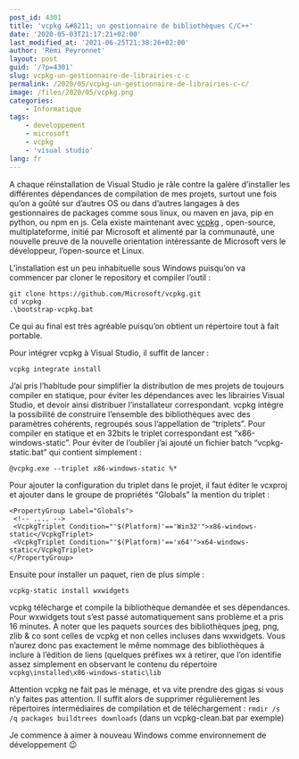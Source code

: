 ```yaml
---
post_id: 4301
title: 'vcpkg &#8211; un gestionnaire de bibliothèques C/C++'
date: '2020-05-03T21:17:21+02:00'
last_modified_at: '2021-06-25T21:38:26+02:00'
author: 'Rémi Peyronnet'
layout: post
guid: '/?p=4301'
slug: vcpkg-un-gestionnaire-de-librairies-c-c
permalink: /2020/05/vcpkg-un-gestionnaire-de-librairies-c-c/
image: /files/2020/05/vcpkg.png
categories:
    - Informatique
tags:
    - developpement
    - microsoft
    - vcpkg
    - 'visual studio'
lang: fr
---
```


A chaque réinstallation de Visual Studio je râle contre la galère d’installer les différentes dépendances de compilation de mes projets, surtout une fois qu’on a goûté sur d’autres OS ou dans d’autres langages à des gestionnaires de packages comme sous linux, ou maven en java, pip en python, ou npm en js. Cela existe maintenant avec [vcpkg](https://github.com/microsoft/vcpkg) , open-source, multiplateforme, initié par Microsoft et alimenté par la communauté, une nouvelle preuve de la nouvelle orientation intéressante de Microsoft vers le développeur, l’open-source et Linux.

L’installation est un peu inhabituelle sous Windows puisqu’on va commencer par cloner le repository et compiler l’outil :

 ```
git clone https://github.com/Microsoft/vcpkg.git
cd vcpkg
.\bootstrap-vcpkg.bat
```

Ce qui au final est très agréable puisqu’on obtient un répertoire tout à fait portable.

Pour intégrer vcpkg à Visual Studio, il suffit de lancer :

 ```
vcpkg integrate install 
```

J’ai pris l’habitude pour simplifier la distribution de mes projets de toujours compiler en statique, pour éviter les dépendances avec les librairies Visual Studio, et devoir ainsi distribuer l’installateur correspondant. vcpkg intègre la possibilité de construire l’ensemble des bibliothèques avec des paramètres cohérents, regroupés sous l’appellation de “triplets”. Pour compiler en statique et en 32bits le triplet correspondant est “x86-windows-static”. Pour éviter de l’oublier j’ai ajouté un fichier batch “vcpkg-static.bat” qui contient simplement :

 ```
@vcpkg.exe --triplet x86-windows-static %*
```

Pour ajouter la configuration du triplet dans le projet, il faut éditer le vcxproj et ajouter dans le groupe de propriétés “Globals” la mention du triplet :

 ```
<PropertyGroup Label="Globals"> 
  <!-- .... --> 
  <VcpkgTriplet Condition="'$(Platform)'=='Win32'">x86-windows-static</VcpkgTriplet> 
  <VcpkgTriplet Condition="'$(Platform)'=='x64'">x64-windows-static</VcpkgTriplet> 
</PropertyGroup>
```

Ensuite pour installer un paquet, rien de plus simple :

 ```
vcpkg-static install wxwidgets
```

vcpkg télécharge et compile la bibliothèque demandée et ses dépendances. Pour wxwidgets tout s’est passé automatiquement sans problème et a pris 16 minutes. A noter que les paquets sources des bibliothèques jpeg, png, zlib &amp; co sont celles de vcpkg et non celles incluses dans wxwidgets. Vous n’aurez donc pas exactement le même nommage des bibliothèques à inclure à l’édition de liens (quelques préfixes wx à retirer, que l’on identifie assez simplement en observant le contenu du répertoire `vcpkg\installed\x86-windows-static\lib`

Attention vcpkg ne fait pas le ménage, et va vite prendre des gigas si vous n’y faites pas attention. Il suffit alors de supprimer régulièrement les répertoires intermédiaires de compilation et de téléchargement : `rmdir /s /q packages buildtrees downloads` (dans un vcpkg-clean.bat par exemple)

Je commence à aimer à nouveau Windows comme environnement de développement 😉